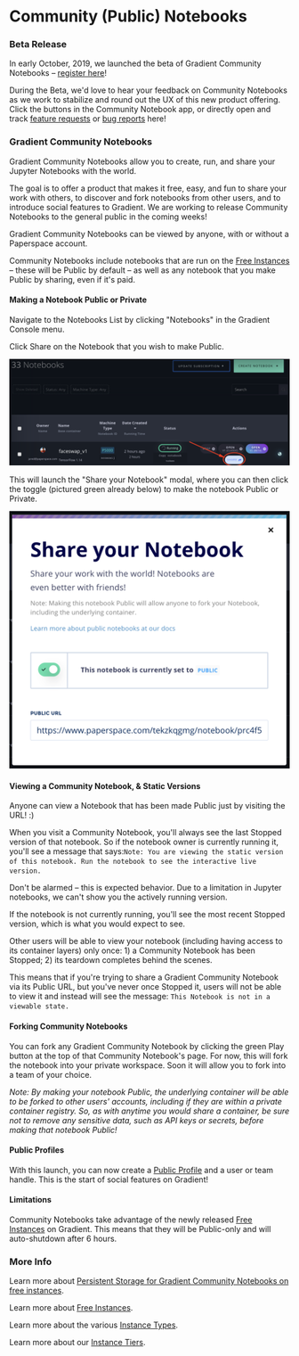 # Community \(Public\) Notebooks

### Beta Release

In early October, 2019, we launched the beta of Gradient Community Notebooks – [register here](https://docs.google.com/forms/d/1VtgyUJxwWo5HQIW_GKZvue_sW9R7PJANa_USdQJ4yaE)!

During the Beta, we'd love to hear your feedback on Community Notebooks as we work to stabilize and round out the UX of this new product offering. Click the buttons in the Community Notebook app, or directly open and track [feature requests](https://paperspace.canny.io/feature-requests) or [bug reports](https://paperspace.canny.io/bug-reports) here!

### Gradient Community Notebooks

Gradient Community Notebooks allow you to create, run, and share your Jupyter Notebooks with the world.

The goal is to offer a product that makes it free, easy, and fun to share your work with others, to discover and fork notebooks from other users, and to introduce social features to Gradient. We are working to release Community Notebooks to the general public in the coming weeks!

Gradient Community Notebooks can be viewed by anyone, with or without a Paperspace account.

Community Notebooks include notebooks that are run on the [Free Instances](../instances/free-instances.md) – these will be Public by default – as well as any notebook that you make Public by sharing, even if it's paid.

#### Making a Notebook Public or Private

Navigate to the Notebooks List by clicking "Notebooks" in the Gradient Console menu.

Click Share on the Notebook that you wish to make Public.

![](../.gitbook/assets/share-notebook.png)

This will launch the "Share your Notebook" modal, where you can then click the toggle \(pictured green already below\) to make the notebook Public or Private.

![](../.gitbook/assets/screen-shot-2019-10-09-at-12.19.40-am.png)

#### Viewing a Community Notebook, & Static Versions

Anyone can view a Notebook that has been made Public just by visiting the URL! :\)

When you visit a Community Notebook, you'll always see the last Stopped version of that notebook. So if the notebook owner is currently running it, you'll see a message that says:`Note: You are viewing the static version of this notebook. Run the notebook to see the interactive live version.`

Don't be alarmed – this is expected behavior. Due to a limitation in Jupyter notebooks, we can't show you the actively running version.

If the notebook is not currently running, you'll see the most recent Stopped version, which is what you would expect to see.

Other users will be able to view your notebook \(including having access to its container layers\) only once: 1\) a Community Notebook has been Stopped; 2\) its teardown completes behind the scenes.

This means that if you're trying to share a Gradient Community Notebook via its Public URL, but you've never once Stopped it, users will not be able to view it and instead will see the message: `This Notebook is not in a viewable state.`

#### Forking Community Notebooks

You can fork any Gradient Community Notebook by clicking the green Play button at the top of that Community Notebook's page. For now, this will fork the notebook into your private workspace. Soon it will allow you to fork into a team of your choice.

_Note: By making your notebook Public, the underlying container will be able to be forked to other users' accounts, including if they are within a private container registry. So, as with anytime you would share a container, be sure not to remove any sensitive data, such as API keys or secrets, before making that notebook Public!_

#### Public Profiles

With this launch, you can now create a [Public Profile](../public-profiles/gradient-public-profiles.md) and a user or team handle. This is the start of social features on Gradient!

#### Limitations

Community Notebooks take advantage of the newly released [Free Instances](../instances/free-instances.md) on Gradient. This means that they will be Public-only and will auto-shutdown after 6 hours.

### More Info

Learn more about [Persistent Storage for Gradient Community Notebooks on free instances](../instances/free-instances.md#persistent-storage-for-free-instances).

Learn more about [Free Instances](../instances/free-instances.md).

Learn more about the various [Instance Types](../instances/instance-types.md).

Learn more about our [Instance Tiers](../instances/instance-tiers.md).

